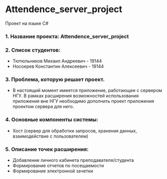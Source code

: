 # Attendence_server_project

Проект на языке C#

### 1. Название проекта: Attendence_server_project
### 2. Список студентов:
* Тютюльников Михаил Андреевич - 19144
* Носоерев Константин Алексеевич - 19144
### 3. Проблема, которую решает проект.
* В настоящий момент имеется приложение, работающее с сервером НГУ. В рамках расширения возможностей использования приложения вне НГУ необходимо дополнить проект приложения проектом сервера для него.
### 4. Основные компоненты системы:
* Хост (сервер для обработки запросов, хранения данных, взаимодействие с пользователем)
### 5. Описание точек расширения:
* Добавление личного кабинета преподавателя/студента
* Формирование отчетов по посещаемости
* Формирование электронной зачетки 
